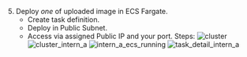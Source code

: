5. Deploy *one* of uploaded image in ECS Fargate.
    - Create task definition.
    - Deploy in Public Subnet.
    - Access via assigned Public IP and your port.
Steps:
![cluster](https://user-images.githubusercontent.com/53372486/145611468-d721ba0e-8f54-4f9a-91b4-29d0631306e0.png)
![cluster_intern_a](https://user-images.githubusercontent.com/53372486/145611472-f6d940fe-a9dc-43af-8a22-ef27d7419323.png)
![intern_a_ecs_running](https://user-images.githubusercontent.com/53372486/145611480-9ba9e144-d0bf-46b5-994b-6a0818ca4260.png)
![task_detail_intern_a](https://user-images.githubusercontent.com/53372486/145611487-a32da39f-64e5-45bf-8dcc-f301bbfe8c97.png)
